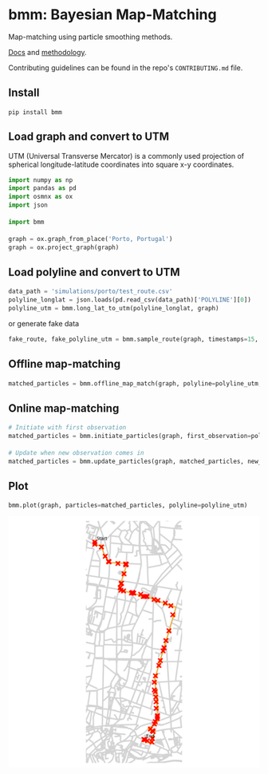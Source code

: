 # bmm: Bayesian Map-Matching
Map-matching using particle smoothing methods.

[Docs](https://bmm.readthedocs.io/en/latest/) and [methodology](https://arxiv.org/abs/2012.04602).

Contributing guidelines can be found in the repo's `CONTRIBUTING.md` file.

## Install
```
pip install bmm
```

## Load graph and convert to UTM
UTM (Universal Transverse Mercator) is a commonly used projection of spherical longitude-latitude
coordinates into square x-y coordinates.
```python
import numpy as np
import pandas as pd
import osmnx as ox
import json

import bmm

graph = ox.graph_from_place('Porto, Portugal')
graph = ox.project_graph(graph)
```

## Load polyline and convert to UTM
```python
data_path = 'simulations/porto/test_route.csv'
polyline_longlat = json.loads(pd.read_csv(data_path)['POLYLINE'][0])
polyline_utm = bmm.long_lat_to_utm(polyline_longlat, graph)
```
or generate fake data
```python
fake_route, fake_polyline_utm = bmm.sample_route(graph, timestamps=15, num_obs=25)
```

## Offline map-matching
```python
matched_particles = bmm.offline_map_match(graph, polyline=polyline_utm, n_samps=100, timestamps=15)
```

## Online map-matching
```python
# Initiate with first observation
matched_particles = bmm.initiate_particles(graph, first_observation=polyline_utm[0], n_samps=100)

# Update when new observation comes in
matched_particles = bmm.update_particles(graph, matched_particles, new_observation=polyline_utm[1], time_interval=15)
```

## Plot
```python
bmm.plot(graph, particles=matched_particles, polyline=polyline_utm)
```
![porto_mm](simulations/porto/test_route.png?raw=true "Map-matched route - Porto")




